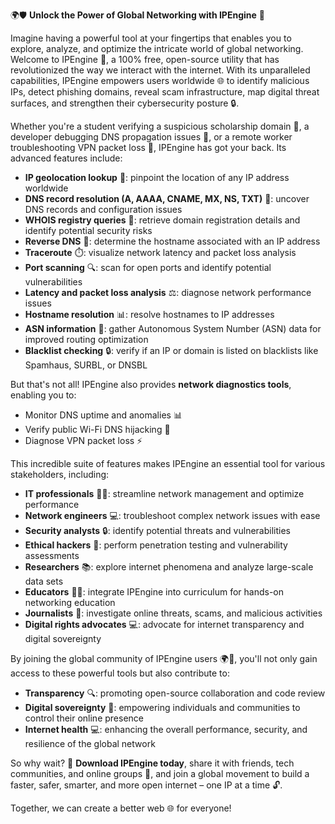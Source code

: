 🌍🛡️ **Unlock the Power of Global Networking with IPEngine** 🚀

Imagine having a powerful tool at your fingertips that enables you to explore, analyze, and optimize the intricate world of global networking. Welcome to IPEngine 🔑, a 100% free, open-source utility that has revolutionized the way we interact with the internet. With its unparalleled capabilities, IPEngine empowers users worldwide 🌐 to identify malicious IPs, detect phishing domains, reveal scam infrastructure, map digital threat surfaces, and strengthen their cybersecurity posture 🔒.

Whether you're a student verifying a suspicious scholarship domain 💸, a developer debugging DNS propagation issues 🚀, or a remote worker troubleshooting VPN packet loss 📡, IPEngine has got your back. Its advanced features include:

*   **IP geolocation lookup** 📍: pinpoint the location of any IP address worldwide
*   **DNS record resolution (A, AAAA, CNAME, MX, NS, TXT)** 🔗: uncover DNS records and configuration issues
*   **WHOIS registry queries** 📝: retrieve domain registration details and identify potential security risks
*   **Reverse DNS** 🔄: determine the hostname associated with an IP address
*   **Traceroute** ⏱️: visualize network latency and packet loss analysis
*   **Port scanning** 🔍: scan for open ports and identify potential vulnerabilities
*   **Latency and packet loss analysis** ⚖️: diagnose network performance issues
*   **Hostname resolution** 📊: resolve hostnames to IP addresses
*   **ASN information** 👥: gather Autonomous System Number (ASN) data for improved routing optimization
*   **Blacklist checking** 🔒: verify if an IP or domain is listed on blacklists like Spamhaus, SURBL, or DNSBL

But that's not all! IPEngine also provides **network diagnostics tools**, enabling you to:

*   Monitor DNS uptime and anomalies 📊
*   Verify public Wi-Fi DNS hijacking 🤖
*   Diagnose VPN packet loss ⚡️

This incredible suite of features makes IPEngine an essential tool for various stakeholders, including:

*   **IT professionals** 👨‍💻: streamline network management and optimize performance
*   **Network engineers** 💻: troubleshoot complex network issues with ease
*   **Security analysts** 🔒: identify potential threats and vulnerabilities
*   **Ethical hackers** 🤖: perform penetration testing and vulnerability assessments
*   **Researchers** 📚: explore internet phenomena and analyze large-scale data sets
*   **Educators** 👨‍🏫: integrate IPEngine into curriculum for hands-on networking education
*   **Journalists** 📰: investigate online threats, scams, and malicious activities
*   **Digital rights advocates** 💻: advocate for internet transparency and digital sovereignty

By joining the global community of IPEngine users 🌍👥, you'll not only gain access to these powerful tools but also contribute to:

*   **Transparency** 🔍: promoting open-source collaboration and code review
*   **Digital sovereignty** 👊: empowering individuals and communities to control their online presence
*   **Internet health** 💻: enhancing the overall performance, security, and resilience of the global network

So why wait? 🚀 **Download IPEngine today**, share it with friends, tech communities, and online groups 🤝, and join a global movement to build a faster, safer, smarter, and more open internet – one IP at a time 🔓.

Together, we can create a better web 🌐 for everyone!